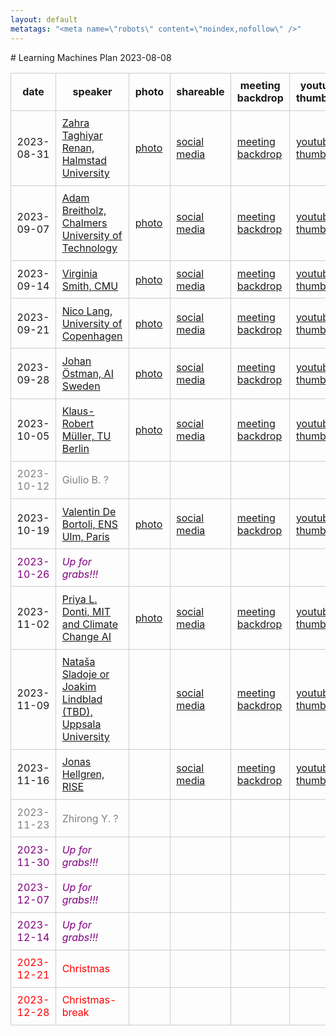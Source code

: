```yaml
---
layout: default
metatags: "<meta name=\"robots\" content=\"noindex,nofollow\" />"
---
```

<style type="text/css" scoped>
td, th {border: 1px solid #ccc; padding: 0.6em;}
table {border-collapse: collapse;}
</style># Learning Machines Plan 2023-08-08

| date | speaker                                   | photo | shareable | meeting backdrop | youtube thumbnail | <a title="Speaker, Title, Abstract, Bio, Photo. Strikethrough means we don't have it yet.">comment</a>        |
| ---- | ----------------------------------------- | ----- | ----- | ----- | ----- | -------------- |
|  2023-08-31  |  [Zahra Taghiyar Renan, Halmstad University](2023-08-31.md)  |  [photo](photo-zahra-taghiyar-renan.jpg)  |  [social media ](social-media-zahra-taghiyar-renan.jpg)  |  [meeting backdrop ](meeting-backdrop-zahra-taghiyar-renan.jpg)  |  [youtube thumbnail ](youtube-thumbnail-zahra-taghiyar-renan.jpg)  |  S~~TAB~~P  |
|  2023-09-07  |  [Adam Breitholz, Chalmers University of Technology](2023-09-07.md)  |  [photo](photo-adam-breitholz.jpg)  |  [social media ](social-media-adam-breitholz.jpg)  |  [meeting backdrop ](meeting-backdrop-adam-breitholz.jpg)  |  [youtube thumbnail ](youtube-thumbnail-adam-breitholz.jpg)  |  STABP  |
|  2023-09-14  |  [Virginia Smith, CMU](2023-09-14.md)  |  [photo](photo-virginia-smith.jpg)  |  [social media ](social-media-virginia-smith.jpg)  |  [meeting backdrop ](meeting-backdrop-virginia-smith.jpg)  |  [youtube thumbnail ](youtube-thumbnail-virginia-smith.jpg)  |  S~~TAB~~P  |
|  2023-09-21  |  [Nico Lang, University of Copenhagen](2023-09-21.md)  |  [photo](photo-nico-lang.jpg)  |  [social media ](social-media-nico-lang.jpg)  |  [meeting backdrop ](meeting-backdrop-nico-lang.jpg)  |  [youtube thumbnail ](youtube-thumbnail-nico-lang.jpg)  |  STABP  |
|  2023-09-28  |  [Johan Östman, AI Sweden](2023-09-28.md)  |  [photo](photo-johan-ostman.jpg)  |  [social media ](social-media-johan-ostman.jpg)  |  [meeting backdrop ](meeting-backdrop-johan-ostman.jpg)  |  [youtube thumbnail ](youtube-thumbnail-johan-ostman.jpg)  |  S~~TAB~~P  |
|  2023-10-05  |  [Klaus-Robert Müller, TU Berlin](2023-10-05.md)  |  [photo](photo-klaus-robert-muller.jpg)  |  [social media ](social-media-klaus-robert-muller.jpg)  |  [meeting backdrop ](meeting-backdrop-klaus-robert-muller.jpg)  |  [youtube thumbnail ](youtube-thumbnail-klaus-robert-muller.jpg)  |  STABP  |
| <span style="color:grey"> 2023-10-12 </span> | <span style="color:grey"> Giulio B. ? </span> | <span style="color:grey">  </span> | <span style="color:grey">  </span> | <span style="color:grey">  </span> | <span style="color:grey">  </span> | <span style="color:grey"> ?~~TABP~~ </span> |
|  2023-10-19  |  [Valentin De Bortoli, ENS Ulm, Paris](2023-10-19.md)  |  [photo](photo-valentin-de-bortoli.jpg)  |  [social media ](social-media-valentin-de-bortoli.jpg)  |  [meeting backdrop ](meeting-backdrop-valentin-de-bortoli.jpg)  |  [youtube thumbnail ](youtube-thumbnail-valentin-de-bortoli.jpg)  |  S~~TAB~~P  |
| <span style="color:purple"> 2023-10-26 </span> | <span style="color:purple"> *Up for grabs!!!* </span> | <span style="color:purple">  </span> | <span style="color:purple">  </span> | <span style="color:purple">  </span> | <span style="color:purple">  </span> | <span style="color:purple"> ~~STABP~~ </span> |
|  2023-11-02  |  [Priya L. Donti, MIT and Climate Change AI](2023-11-02.md)  |  [photo](photo-priya-l.-donti.jpg)  |  [social media ](social-media-priya-l.-donti.jpg)  |  [meeting backdrop ](meeting-backdrop-priya-l.-donti.jpg)  |  [youtube thumbnail ](youtube-thumbnail-priya-l.-donti.jpg)  |  S~~TAB~~P  |
|  2023-11-09  |  [Nataša Sladoje or Joakim Lindblad (TBD), Uppsala University](2023-11-09.md)  |    |  [social media ](social-media-natasa-sladoje-or-joakim-lindblad-(tbd).jpg)  |  [meeting backdrop ](meeting-backdrop-natasa-sladoje-or-joakim-lindblad-(tbd).jpg)  |  [youtube thumbnail ](youtube-thumbnail-natasa-sladoje-or-joakim-lindblad-(tbd).jpg)  |  S~~TABP~~  |
|  2023-11-16  |  [Jonas Hellgren, RISE](2023-11-16.md)  |    |  [social media ](social-media-jonas-hellgren.jpg)  |  [meeting backdrop ](meeting-backdrop-jonas-hellgren.jpg)  |  [youtube thumbnail ](youtube-thumbnail-jonas-hellgren.jpg)  |  ST~~ABP~~  |
| <span style="color:grey"> 2023-11-23 </span> | <span style="color:grey"> Zhirong Y. ? </span> | <span style="color:grey">  </span> | <span style="color:grey">  </span> | <span style="color:grey">  </span> | <span style="color:grey">  </span> | <span style="color:grey"> ?~~TABP~~ </span> |
| <span style="color:purple"> 2023-11-30 </span> | <span style="color:purple"> *Up for grabs!!!* </span> | <span style="color:purple">  </span> | <span style="color:purple">  </span> | <span style="color:purple">  </span> | <span style="color:purple">  </span> | <span style="color:purple"> ~~STABP~~ </span> |
| <span style="color:purple"> 2023-12-07 </span> | <span style="color:purple"> *Up for grabs!!!* </span> | <span style="color:purple">  </span> | <span style="color:purple">  </span> | <span style="color:purple">  </span> | <span style="color:purple">  </span> | <span style="color:purple"> ~~STABP~~ </span> |
| <span style="color:purple"> 2023-12-14 </span> | <span style="color:purple"> *Up for grabs!!!* </span> | <span style="color:purple">  </span> | <span style="color:purple">  </span> | <span style="color:purple">  </span> | <span style="color:purple">  </span> | <span style="color:purple"> ~~STABP~~ </span> |
| <span style="color:red"> 2023-12-21 </span> | <span style="color:red"> Christmas </span> | <span style="color:red">  </span> | <span style="color:red">  </span> | <span style="color:red">  </span> | <span style="color:red">  </span> | <span style="color:red"> CANCELLED </span> |
| <span style="color:red"> 2023-12-28 </span> | <span style="color:red"> Christmas-break </span> | <span style="color:red">  </span> | <span style="color:red">  </span> | <span style="color:red">  </span> | <span style="color:red">  </span> | <span style="color:red"> CANCELLED </span> |
